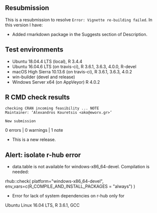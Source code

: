 ## Resubmission

This is a resubmission to resolve `Error: Vignette re-building failed`. In this version I have:

* Added rmarkdown package in the Suggests section of Description.

## Test environments

* Ubuntu 18.04.4 LTS (local), R 3.4.4
* Ubuntu 16.04.6 LTS (on travis-ci), R 3.6.1, 3.6.3, 4.0.0, R-devel
* macOS High Sierra 10.13.6 (on travis-ci), R 3.6.1, 3.6.3, 4.0.2
* win-builder (devel and release)
* Windows Server x64 (on AppVeyor) R 4.0.2

## R CMD check results

```
checking CRAN incoming feasibility ... NOTE
Maintainer: ‘Alexandros Kouretsis <ako@eworx.gr>’
  
New submission
```

0 errors | 0 warnings | 1 note

* This is a new release.

## Alert: isolate r-hub error

- data.table is not available for windows-x86_64-devel. Compilation is needed: 

rhub::check(
  platform="windows-x86_64-devel",
  env_vars=c(R_COMPILE_AND_INSTALL_PACKAGES = "always")
)

- Error for lack of system dependencies on r-hub only for

Ubuntu Linux 16.04 LTS, R 3.6.1, GCC


